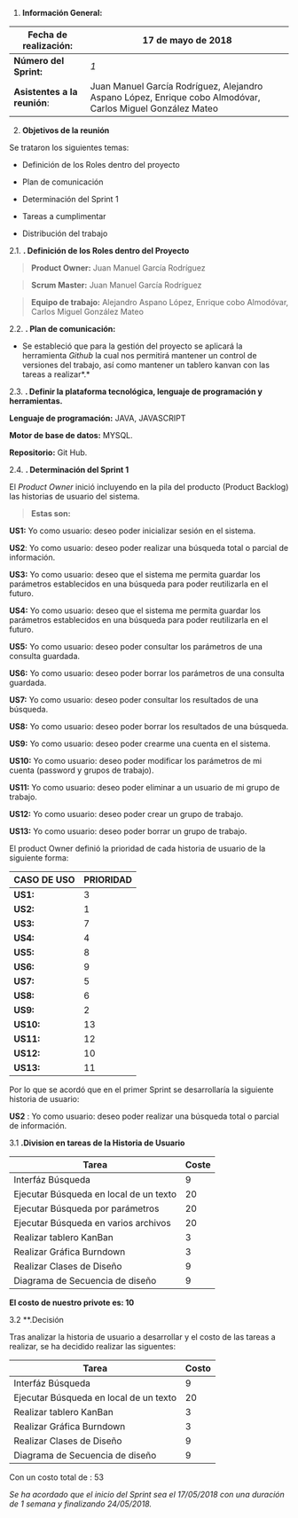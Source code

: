 1.  **Información General:**

|**Fecha de realización:**|17 de mayo de 2018|
|-------------------------|------------------|
|**Número del Sprint:**   |               *1*|
|**Asistentes a la reunión**:| Juan Manuel García Rodríguez, Alejandro Aspano López, Enrique cobo Almodóvar, Carlos Miguel González Mateo|

2.  **Objetivos de la reunión**

Se trataron los siguientes temas:

-   Definición de los Roles dentro del proyecto

-   Plan de comunicación

-   Determinación del Sprint 1

-   Tareas a cumplimentar

-   Distribución del trabajo

2.1.  **. Definición de los Roles dentro del Proyecto**

>   **Product Owner:** Juan Manuel García Rodríguez

>   **Scrum Master:** Juan Manuel García Rodríguez

>   **Equipo de trabajo:** Alejandro Aspano López, Enrique cobo Almodóvar,
>   Carlos Miguel González Mateo

2.2.  **. Plan de comunicación:**

-   Se estableció que para la gestión del proyecto se aplicará la herramienta
    *Github* la cual nos permitirá mantener un control de versiones del trabajo,
    así como mantener un tablero kanvan con las tareas a realizar*.*

2.3.  **. Definir la plataforma tecnológica, lenguaje de programación y
        herramientas.**

**Lenguaje de programación:** JAVA, JAVASCRIPT

**Motor de base de datos:** MYSQL.

**Repositorio:** Git Hub.

2.4.  **. Determinación del Sprint 1**

El *Product Owner* inició incluyendo en la pila del producto (Product Backlog)
las historias de usuario del sistema.

>   **Estas son:**

**US1:** Yo como usuario: deseo poder inicializar sesión en el sistema.

**US2**: Yo como usuario: deseo poder realizar una búsqueda total o parcial de información.

**US3:** Yo como usuario: deseo que el sistema me permita guardar los parámetros establecidos en una búsqueda para poder reutilizarla en el futuro.

**US4:** Yo como usuario: deseo que el sistema me permita guardar los parámetros establecidos en una búsqueda para poder reutilizarla en el futuro.

**US5:** Yo como usuario: deseo poder consultar los parámetros de una consulta guardada.

**US6:** Yo como usuario: deseo poder borrar los parámetros de una consulta guardada.

**US7:** Yo como usuario: deseo poder consultar los resultados de una búsqueda.

**US8:** Yo como usuario: deseo poder borrar los resultados de una búsqueda.

**US9:** Yo como usuario: deseo poder crearme una cuenta en el sistema.

**US10:** Yo como usuario: deseo poder modificar los parámetros de mi cuenta (password y grupos de trabajo).

**US11:** Yo como usuario: deseo poder eliminar a un usuario de mi grupo de trabajo.

**US12:** Yo como usuario: deseo poder crear un grupo de trabajo.

**US13:** Yo como usuario: deseo poder borrar un grupo de trabajo.

El product Owner definió la prioridad de cada historia de usuario de la
siguiente forma:

|CASO DE USO|PRIORIDAD|
|-|-|
|**US1:**| 3|
|**US2:**| 1|
|**US3:**| 7|
|**US4:**| 4|
|**US5:**| 8|
|**US6:**| 9|
|**US7:**| 5|
|**US8:**| 6|
|**US9:**| 2|
|**US10:**| 13|
|**US11:**| 12|
|**US12:**| 10|
|**US13:**| 11|

Por lo que se acordó que en el primer Sprint se desarrollaría la siguiente historia de usuario:

**US2** : Yo como usuario: deseo poder realizar una búsqueda total o parcial de información.

3.1 **.Division en tareas de la Historia de Usuario**

|Tarea|Coste|
|-|-|
|Interfáz Búsqueda|9|
|Ejecutar Búsqueda en local de un texto|20|
|Ejecutar Búsqueda por parámetros|20|
|Ejecutar Búsqueda en varios archivos|20|
|Realizar tablero KanBan|3|
|Realizar Gráfica Burndown|3|
|Realizar Clases de Diseño|9|
|Diagrama de Secuencia de diseño|9|

**El costo de nuestro privote es: 10**

3.2 **.Decisión

Tras analizar la historia de usuario a desarrollar y el costo de las tareas a realizar, se ha decidido realizar las siguentes:

|Tarea                                 |Costo|
|--------------------------------------|-----|
|Interfáz Búsqueda                     |    9|
|Ejecutar Búsqueda en local de un texto|   20|
|Realizar tablero KanBan               |    3|
|Realizar Gráfica Burndown             |    3|
|Realizar Clases de Diseño             |    9|
|Diagrama de Secuencia de diseño       |    9|

Con un costo total de : 53

*Se ha acordado que el inicio del Sprint sea el 17/05/2018 con una duración de 1 semana y finalizando 24/05/2018.*
